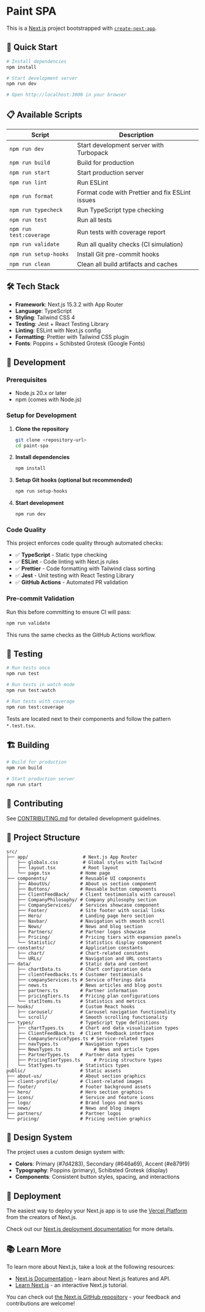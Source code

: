 # Paint SPA

This is a [Next.js](https://nextjs.org) project bootstrapped with [`create-next-app`](https://nextjs.org/docs/app/api-reference/cli/create-next-app).

## 🚀 Quick Start

```bash
# Install dependencies
npm install

# Start development server
npm run dev

# Open http://localhost:3000 in your browser
```

## 📋 Available Scripts

| Script                  | Description                                     |
| ----------------------- | ----------------------------------------------- |
| `npm run dev`           | Start development server with Turbopack         |
| `npm run build`         | Build for production                            |
| `npm run start`         | Start production server                         |
| `npm run lint`          | Run ESLint                                      |
| `npm run format`        | Format code with Prettier and fix ESLint issues |
| `npm run typecheck`     | Run TypeScript type checking                    |
| `npm run test`          | Run all tests                                   |
| `npm run test:coverage` | Run tests with coverage report                  |
| `npm run validate`      | Run all quality checks (CI simulation)          |
| `npm run setup-hooks`   | Install Git pre-commit hooks                    |
| `npm run clean`         | Clean all build artifacts and caches            |

## 🛠️ Tech Stack

- **Framework**: Next.js 15.3.2 with App Router
- **Language**: TypeScript
- **Styling**: Tailwind CSS 4
- **Testing**: Jest + React Testing Library
- **Linting**: ESLint with Next.js config
- **Formatting**: Prettier with Tailwind CSS plugin
- **Fonts**: Poppins + Schibsted Grotesk (Google Fonts)

## 🔧 Development

### Prerequisites

- Node.js 20.x or later
- npm (comes with Node.js)

### Setup for Development

1. **Clone the repository**

   ```bash
   git clone <repository-url>
   cd paint-spa
   ```

2. **Install dependencies**

   ```bash
   npm install
   ```

3. **Setup Git hooks (optional but recommended)**

   ```bash
   npm run setup-hooks
   ```

4. **Start development**
   ```bash
   npm run dev
   ```

### Code Quality

This project enforces code quality through automated checks:

- ✅ **TypeScript** - Static type checking
- ✅ **ESLint** - Code linting with Next.js rules
- ✅ **Prettier** - Code formatting with Tailwind class sorting
- ✅ **Jest** - Unit testing with React Testing Library
- ✅ **GitHub Actions** - Automated PR validation

### Pre-commit Validation

Run this before committing to ensure CI will pass:

```bash
npm run validate
```

This runs the same checks as the GitHub Actions workflow.

## 🧪 Testing

```bash
# Run tests once
npm run test

# Run tests in watch mode
npm run test:watch

# Run tests with coverage
npm run test:coverage
```

Tests are located next to their components and follow the pattern `*.test.tsx`.

## 🏗️ Building

```bash
# Build for production
npm run build

# Start production server
npm run start
```

## 📖 Contributing

See [CONTRIBUTING.md](./CONTRIBUTING.md) for detailed development guidelines.

## 📁 Project Structure

```
src/
├── app/                    # Next.js App Router
│   ├── globals.css         # Global styles with Tailwind
│   ├── layout.tsx          # Root layout
│   └── page.tsx           # Home page
├── components/            # Reusable UI components
│   ├── AboutUs/           # About us section component
│   ├── Buttons/           # Reusable button components
│   ├── ClientFeedBack/    # Client testimonials with carousel
│   ├── CompanyPhilosophy/ # Company philosophy section
│   ├── CompanyServices/   # Services showcase component
│   ├── Footer/            # Site footer with social links
│   ├── Hero/              # Landing page hero section
│   ├── Navbar/            # Navigation with smooth scroll
│   ├── News/              # News and blog section
│   ├── Partners/          # Partner logos showcase
│   ├── Pricing/           # Pricing tiers with expansion panels
│   └── Statistic/         # Statistics display component
├── constants/             # Application constants
│   ├── chart/             # Chart-related constants
│   └── URLs/              # Navigation and URL constants
├── data/                  # Static data and content
│   ├── chartData.ts       # Chart configuration data
│   ├── clientFeedbacks.ts # Customer testimonials
│   ├── companyServices.ts # Service offerings data
│   ├── news.ts            # News articles and blog posts
│   ├── partners.ts        # Partner information
│   ├── pricingTiers.ts    # Pricing plan configurations
│   └── statItems.ts       # Statistics and metrics
├── hooks/                 # Custom React hooks
│   ├── carousel/          # Carousel navigation functionality
│   └── scroll/            # Smooth scrolling functionality
├── types/                 # TypeScript type definitions
│   ├── chartTypes.ts      # Chart and data visualization types
│   ├── ClientFeedBack.ts  # Client feedback interface
│   ├── CompanyServiceTypes.ts # Service-related types
│   ├── navTypes.ts        # Navigation types
│   ├── NewsTypes.ts            # News and article types
│   ├── PartnerTypes.ts    # Partner data types
│   ├── PricingTierTypes.ts     # Pricing structure types
│   └── StatTypes.ts       # Statistics types
public/                    # Static assets
├── about-us/              # About section graphics
├── client-profile/        # Client-related images
├── footer/                # Footer background assets
├── hero/                  # Hero section graphics
├── icons/                 # Service and feature icons
├── logo/                  # Brand logos and marks
├── news/                  # News and blog images
├── partners/              # Partner logos
└── pricing/               # Pricing section graphics
```

## 🎨 Design System

The project uses a custom design system with:

- **Colors**: Primary (#7d4283), Secondary (#646a69), Accent (#e879f9)
- **Typography**: Poppins (primary), Schibsted Grotesk (display)
- **Components**: Consistent button styles, spacing, and interactions

## 🚀 Deployment

The easiest way to deploy your Next.js app is to use the [Vercel Platform](https://vercel.com/new?utm_medium=default-template&filter=next.js&utm_source=create-next-app&utm_campaign=create-next-app-readme) from the creators of Next.js.

Check out our [Next.js deployment documentation](https://nextjs.org/docs/app/building-your-application/deploying) for more details.

## 📚 Learn More

To learn more about Next.js, take a look at the following resources:

- [Next.js Documentation](https://nextjs.org/docs) - learn about Next.js features and API.
- [Learn Next.js](https://nextjs.org/learn) - an interactive Next.js tutorial.

You can check out [the Next.js GitHub repository](https://github.com/vercel/next.js) - your feedback and contributions are welcome!
